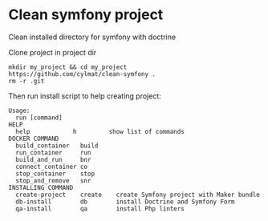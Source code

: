 # Clean symfony project
Clean installed directory for symfony with doctrine

Clone project in project dir
```
mkdir my_project && cd my_project
https://github.com/cylmat/clean-symfony .
rm -r .git
```

Then run install script to help creating project:
```
Usage:
  run [command]
HELP
  help            h         show list of commands
DOCKER COMMAND
  build_container   build
  run_container     run
  build_and_run     bnr
  connect_container co
  stop_container    stop
  stop_and_remove   snr
INSTALLING COMMAND
  create-project    create    create Symfony project with Maker bundle
  db-install        db        install Doctrine and Symfony Form
  qa-install        qa        install Php linters
```
